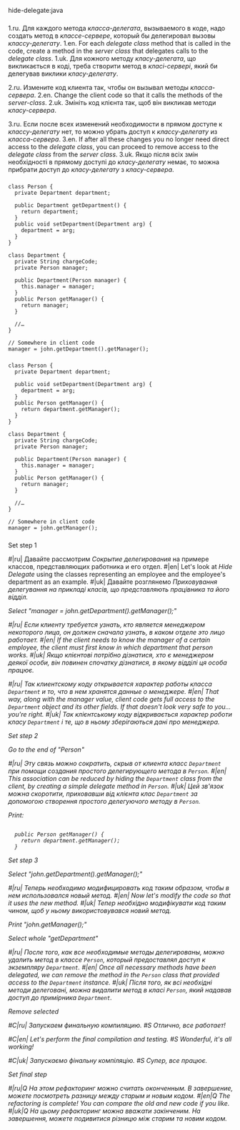 hide-delegate:java

###

1.ru. Для каждого метода <i>класса-делегата</i>, вызываемого в коде, надо создать метод в <i>классе-сервере</i>, который бы делегировал вызовы <i>классу-делегату</i>.
1.en. For each <i>delegate class</i> method that is called in the code, create a method in the <i>server class</i> that delegates calls to the <i>delegate class</i>.
1.uk. Для кожного методу <i>класу-делегата</i>, що викликається в коді, треба створити метод в <i>класі-сервері</i>, який би делегував виклики <i>класу-делегату</i>.

2.ru. Измените код клиента так, чтобы он вызывал методы <i>класса-сервера</i>.
2.en. Change the client code so that it calls the methods of the <i>server-class</i>.
2.uk. Змініть код клієнта так, щоб він викликав методи <i>класу-сервера</i>.

3.ru. Если после всех изменений необходимости в прямом доступе к <i>классу-делегату</i> нет, то можно убрать доступ к <i>классу-делегату</i> из <i>класса-сервера</i>.
3.en. If after all these changes you no longer need direct access to the <i>delegate class</i>, you can proceed to remove access to the <i>delegate class</i> from the <i>server class</i>. 
3.uk. Якщо після всіх змін необхідності в прямому доступі до <i>класу-делегату</i> немає, то можна прибрати доступ до <i>класу-делегату</i> з <i>класу-сервера</i>.



###

```
class Person {
  private Department department;

  public Department getDepartment() {
    return department;
  }
  public void setDepartment(Department arg) {
    department = arg;
  }
}

class Department {
  private String chargeCode;
  private Person manager;

  public Department(Person manager) {
    this.manager = manager;
  }
  public Person getManager() {
    return manager;
  }

  //…
}

// Somewhere in client code
manager = john.getDepartment().getManager();
```

###

```
class Person {
  private Department department;

  public void setDepartment(Department arg) {
    department = arg;
  }
  public Person getManager() {
    return department.getManager();
  }
}

class Department {
  private String chargeCode;
  private Person manager;

  public Department(Person manager) {
    this.manager = manager;
  }
  public Person getManager() {
    return manager;
  }

  //…
}

// Somewhere in client code
manager = john.getManager();
```

###

Set step 1

#|ru| Давайте рассмотрим <i>Сокрытие делегирования</i> на примере классов, представляющих работника и его отдел.
#|en| Let's look at <i>Hide Delegate</i> using the classes representing an employee and the employee's department as an example.
#|uk| Давайте розглянемо <i>Приховування делегування<i> на прикладі класів, що представляють працівника та його відділ.

Select "manager = john.getDepartment().getManager();"

#|ru| Если клиенту требуется узнать, кто является менеджером некоторого лица, он должен сначала узнать, в каком отделе это лицо работает.
#|en| If the client needs to know the manager of a certain employee, the client must first know in which department that person works.
#|uk| Якщо клієнтові потрібно дізнатися, хто є менеджером деякої особи, він повинен спочатку дізнатися, в якому відділі ця особа працює.

#|ru| Так клиентскому коду открывается характер работы класса <code>Department</code> и то, что в нем хранятся данные о менеджере.
#|en| That way, along with the manager value, client code gets full access to the <code>Department</code> object and its other fields. If that doesn't look very safe to you… you're right.
#|uk| Так клієнтському коду відкривається характер роботи класу <code>Department</code> і те, що в ньому зберігаються дані про менеджера.

Set step 2

Go to the end of "Person"

#|ru| Эту связь можно сократить, скрыв от клиента класс <code>Department</code> при помощи создания простого делегирующего метода в <code>Person</code>.
#|en| This association can be reduced by hiding the <code>Department</code> class from the client, by creating a simple delegate method in <code>Person</code>.
#|uk| Цей зв'язок можна скоротити, приховавши від клієнта клас <code>Department</code> за допомогою створення простого делегуючого методу в <code>Person</code>.

Print:
```

  public Person getManager() {
    return department.getManager();
  }
```

Set step 3

Select "john.getDepartment().getManager();"

#|ru| Теперь необходимо модифицировать код таким образом, чтобы в нем использовался новый метод.
#|en| Now let's modify the code so that it uses the new method.
#|uk| Тепер необхідно модифікувати код таким чином, щоб у ньому використовувався новий метод.

Print "john.getManager();"

Select whole "getDepartment"

#|ru| После того, как все необходимые методы делегированы, можно удалить метод в классе <code>Person</code>, который предоставлял доступ к экземпляру <code>Department</code>.
#|en| Once all necessary methods have been delegated, we can remove the method in the <code>Person</code> class that provided access to the <code>Department</code> instance.
#|uk| Після того, як всі необхідні методи делеговані, можна видалити метод в класі <code>Person</code>, який надавав доступ до примірника <code>Department</code>.

Remove selected

#C|ru| Запускаем финальную компиляцию.
#S Отлично, все работает!

#C|en| Let's perform the final compilation and testing.
#S Wonderful, it's all working!

#C|uk| Запускаємо фінальну компіляцію.
#S Супер, все працює.

Set final step

#|ru|Q На этом рефакторинг можно считать оконченным. В завершение, можете посмотреть разницу между старым и новым кодом.
#|en|Q The refactoring is complete! You can compare the old and new code if you like.
#|uk|Q На цьому рефакторинг можна вважати закінченим. На завершення, можете подивитися різницю між старим та новим кодом.
